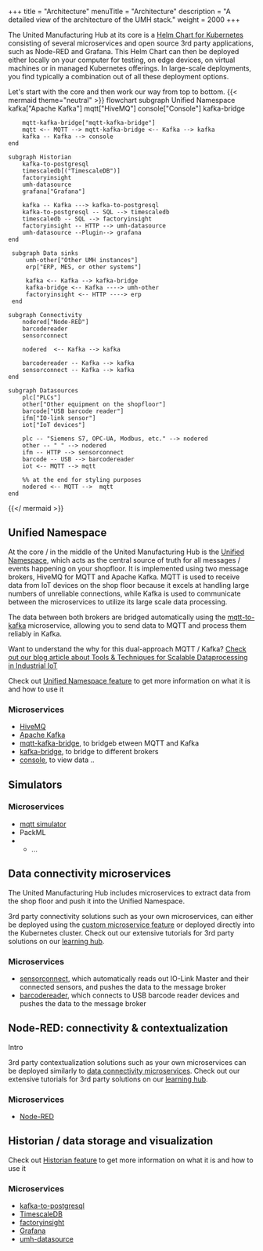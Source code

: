 +++
title = "Architecture"
menuTitle = "Architecture"
description = "A detailed view of the architecture of the UMH stack."
weight = 2000
+++

The United Manufacturing Hub at its core is a [Helm Chart for Kubernetes]() consisting of several microservices and open source 3rd party applications, such as Node-RED and Grafana. This Helm Chart can then be deployed either locally on your computer for testing, on edge devices, on virtual machines or in managed Kubernetes offerings. In large-scale deployments, you find typically a combination out of all these deployment options.

Let's start with the core and then work our way from top to bottom.
{{< mermaid theme="neutral" >}}
flowchart 
    subgraph Unified Namespace
        kafka["Apache Kafka"]
        mqtt["HiveMQ"]
        console["Console"]
        kafka-bridge

        mqtt-kafka-bridge["mqtt-kafka-bridge"]
        mqtt <-- MQTT --> mqtt-kafka-bridge <-- Kafka --> kafka
        kafka -- Kafka --> console
    end

    subgraph Historian
        kafka-to-postgresql
        timescaledb[("TimescaleDB")]
        factoryinsight
        umh-datasource
        grafana["Grafana"]

        kafka -- Kafka ---> kafka-to-postgresql
        kafka-to-postgresql -- SQL --> timescaledb
        timescaledb -- SQL --> factoryinsight
        factoryinsight -- HTTP --> umh-datasource
        umh-datasource --Plugin--> grafana
    end 

     subgraph Data sinks
         umh-other["Other UMH instances"]
         erp["ERP, MES, or other systems"]
         
         kafka <-- Kafka --> kafka-bridge
         kafka-bridge <-- Kafka ----> umh-other
         factoryinsight <-- HTTP ----> erp
     end

    subgraph Connectivity
        nodered["Node-RED"] 
        barcodereader
        sensorconnect

        nodered  <-- Kafka --> kafka
        
        barcodereader -- Kafka --> kafka
        sensorconnect -- Kafka --> kafka
    end

    subgraph Datasources
        plc["PLCs"]
        other["Other equipment on the shopfloor"]
        barcode["USB barcode reader"]
        ifm["IO-link sensor"]
        iot["IoT devices"]

        plc -- "Siemens S7, OPC-UA, Modbus, etc." --> nodered
        other -- " " --> nodered
        ifm -- HTTP --> sensorconnect
        barcode -- USB --> barcodereader
        iot <-- MQTT --> mqtt

        %% at the end for styling purposes
        nodered <-- MQTT -->  mqtt
    end

{{</ mermaid >}}
<!-- %% %%{ init: { 'theme': 'base', 'themeVariables': { 'fontFamily': 'arial','primaryColor': '#ffffff','primaryTextColor': '#000000','primaryBorderColor': '#000000','lineColor': '#f4f4f4','secondaryColor': '#f4f4f4','tertiaryColor': '#aaaaaa','noteBkgColor': '#ffa62b','noteTextColor': 'ffffff'}}}%%-->

## Unified Namespace
At the core / in the middle of the United Manufacturing Hub is the [Unified Namespace](), which acts as the central source of truth for all messages  / events happening on your shopfloor.
It is implemented using two message brokers, HiveMQ for MQTT and Apache Kafka. MQTT is used to receive data from IoT devices on the shop floor because it excels at handling large numbers of unreliable connections, while Kafka is used to communicate between the microservices to utilize its large scale data processing. 

The data between both brokers are bridged automatically using the [mqtt-to-kafka]() microservice, allowing you to send data to MQTT and process them reliably in Kafka.

Want to understand the why for this dual-approach MQTT / Kafka? [Check out our blog article about Tools & Techniques for Scalable Dataprocessing in Industrial IoT]()

Check out [Unified Namespace feature]() to get more information on what it is and how to use it

### Microservices
- [HiveMQ]()
- [Apache Kafka]()
- [mqtt-kafka-bridge](), to bridgeb etween MQTT and Kafka
- [kafka-bridge](), to bridge to different brokers
- [console](), to view data ..

## Simulators

### Microservices
- [mqtt simulator]()
- PackML
- - ...

## Data connectivity microservices

The United Manufacturing Hub includes microservices to extract data from the shop floor and push it into the Unified Namespace.

3rd party connectivity solutions such as your own microservices, can either be deployed using the [custom microservice feature]() or deployed directly into the Kubernetes cluster. Check out our extensive tutorials for 3rd party solutions on our [learning hub]().

### Microservices
- [sensorconnect](), which automatically reads out IO-Link Master and their connected sensors, and pushes the data to the message broker
- [barcodereader](), which connects to USB barcode reader devices and pushes the data to the message broker

## Node-RED: connectivity & contextualization

Intro

3rd party contextualization solutions such as your own microservices can be deployed similarly to [data connectivity microservices](). Check out our extensive tutorials for 3rd party solutions on our [learning hub]().

### Microservices
- [Node-RED]()

## Historian / data storage and visualization

Check out [Historian feature]() to get more information on what it is and how to use it

### Microservices
- [kafka-to-postgresql]()
- [TimescaleDB]()
- [factoryinsight]()
- [Grafana]()
- [umh-datasource]()


